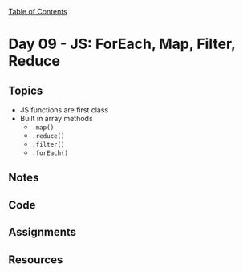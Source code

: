 [Table of Contents](/README.md)

# Day 09 - JS: ForEach, Map, Filter, Reduce

## Topics
* JS functions are first class  
* Built in array methods
	* `.map()`
	* `.reduce()`
	* `.filter()`
	* `.forEach()`

## Notes
<!-- More detailed notes from class, including whiteboard photos etc -->

## Code
<!-- Make sure to update the XX in the folder name if you uncomment this block-->
<!-- [Code we wrote in class today](https://github.com/TIY-Austin-Front-End-Engineering/Curriculum/tree/feb2016/notes/day-09/code) -->

## Assignments


## Resources
